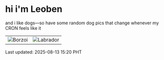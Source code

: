# hi i'm Leoben

and i like dogs—so have some random dog pics that change whenever my CRON feels like it

|  |  |
|--------|----------|
| ![Borzoi](https://random-dog-vercel.vercel.app/api/random-borzoi?v=1755069611) | ![Labrador](https://random-dog-vercel.vercel.app/api/random-labrador?v=1755069611) |

Last updated: 2025-08-13 15:20 PHT

